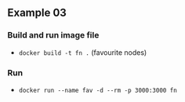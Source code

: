 ## Example 03

### Build and run image file
- `docker build -t fn .` (favourite nodes)

### Run
- `docker run --name fav -d --rm -p 3000:3000 fn`